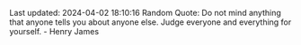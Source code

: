 Last updated: 2024-04-02 18:10:16
Random Quote: Do not mind anything that anyone tells you about anyone else. Judge everyone and everything for yourself. - Henry James